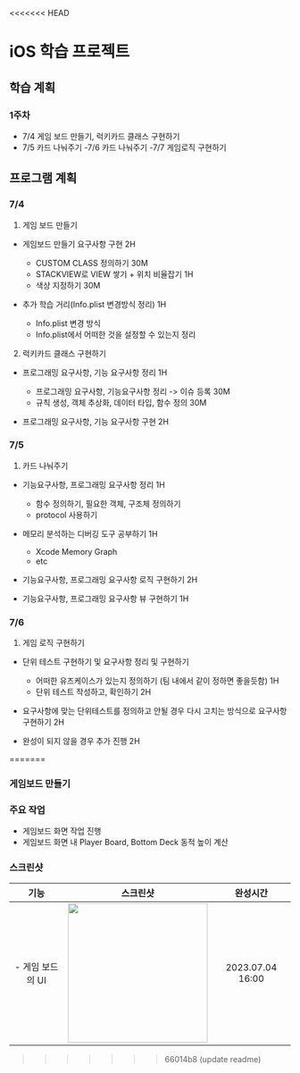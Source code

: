 <<<<<<< HEAD
# iOS 학습 프로젝트

## 학습 계획 
### 1주차
-  7/4
게임 보드 만들기, 럭키카드 클래스 구현하기
- 7/5
카드 나눠주기
-7/6
카드 나눠주기
-7/7
게임로직 구현하기


## 프로그램 계획
### 7/4
1. 게임 보드 만들기

- 게임보드 만들기 요구사항 구현 2H
  - CUSTOM CLASS 정의하기 30M
  - STACKVIEW로 VIEW 쌓기 + 위치 비율잡기 1H
  - 색상 지정하기 30M

- 추가 학습 거리(Info.plist 변경방식 정리) 1H
  - Info.plist 변경 방식
  - Info.plist에서 어떠한 것을 설정할 수 있는지 정리

2. 럭키카드 클래스 구현하기

- 프로그래밍 요구사항, 기능 요구사항 정리 1H
  - 프로그래밍 요구사항, 기능요구사항 정리 -> 이슈 등록 30M
  - 규칙 생성, 객체 추상화, 데이터 타입, 함수 정의 30M

- 프로그래밍 요구사항, 기능 요구사항 구현 2H

### 7/5
1. 카드 나눠주기

- 기능요구사항, 프로그래밍 요구사항 정리 1H
  - 함수 정의하기, 필요한 객체, 구조체 정의하기
  - protocol 사용하기

- 메모리 분석하는 디버깅 도구 공부하기 1H
  - Xcode Memory Graph
  - etc 

- 기능요구사항, 프로그래밍 요구사항 로직 구현하기 2H
- 기능요구사항, 프로그래밍 요구사항 뷰 구현하기 1H


### 7/6
1. 게임 로직 구현하기

- 단위 테스트 구현하기 및 요구사항 정리 및 구현하기
  - 어떠한 유즈케이스가 있는지 정의하기 (팀 내에서 같이 정하면 좋을듯함) 1H
  - 단위 테스트 작성하고, 확인하기 2H
  
- 요구사항에 맞는 단위테스트를 정의하고 안될 경우 다시 고치는 방식으로 요구사항 구현하기 2H
- 완성이 되지 않을 경우 추가 진행 2H

=======
### 게임보드 만들기

### 주요 작업
 - 게임보드 화면 작업 진행
 - 게임보드 화면 내 Player Board, Bottom Deck 동적 높이 계산

### 스크린샷
|기능|스크린샷|완성시간|
|:--:|:--:|:--:|
|- 게임 보드의 UI |<img src = "https://github.com/Keyneez/Keyneez-iOS/assets/69891604/e2dc33a4-f725-474c-b64e-d58b715a7cb6" width ="250">|2023.07.04 16:00|


>>>>>>> 66014b8 (update readme)
